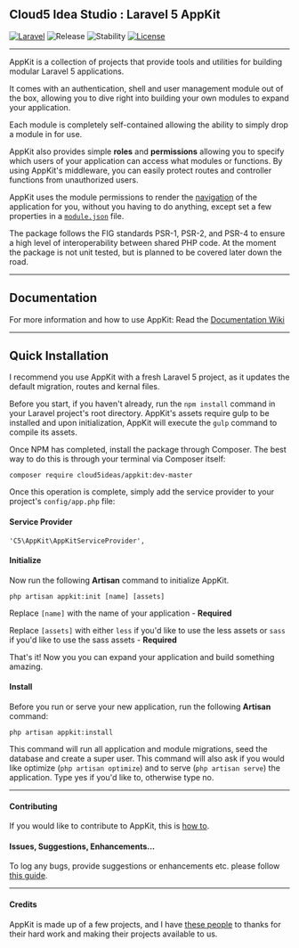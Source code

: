 ## Cloud5 Idea Studio : Laravel 5 AppKit

[![Laravel](https://img.shields.io/badge/Laravel-5.0-orange.svg?style=flat-square)](http://laravel.com)
![Release](https://img.shields.io/badge/release-beta-orange.svg?style=flat-square)
![Stability](https://img.shields.io/badge/stability-stable-green.svg?style=flat-square)
[![License](http://img.shields.io/badge/license-MIT-brightgreen.svg?style=flat-square)](https://tldrlegal.com/license/mit-license)

---

AppKit is a collection of projects that provide tools and utilities for building modular Laravel 5 applications.

It comes with an authentication, shell and user management module out of the box, allowing you to dive right into building your own modules to expand your application.

Each module is completely self-contained allowing the ability to simply drop a module in for use.

AppKit also provides simple **roles** and **permissions** allowing you to specify which users of your application can access what modules or functions.
By using AppKit's middleware, you can easily protect routes and controller functions from unauthorized users.

AppKit uses the module permissions to render the [navigation](https://github.com/Cloud5Ideas/appkit/wiki/Module-Navigation) of the application for you, without you having to do anything, except set a few properties in a 
[`module.json`](https://github.com/Cloud5Ideas/appkit/wiki/module.json) file.

The package follows the FIG standards PSR-1, PSR-2, and PSR-4 to ensure a high level of interoperability between shared PHP code. At the moment the package is not unit tested, but is planned to be covered later down the road.

---

Documentation
-------------
For more information and how to use AppKit: Read the [Documentation Wiki](https://github.com/Cloud5Ideas/appkit/wiki)

---

Quick Installation
------------------
I recommend you use AppKit with a fresh Laravel 5 project, as it updates the default migration, routes and kernal files.

Before you start, if you haven't already, run the `npm install` command in your Laravel project's root directory. AppKit's assets require gulp to be installed and upon initialization, AppKit will execute the `gulp` command to compile its assets.

Once NPM has completed, install the package through Composer. The best way to do this is through your terminal via Composer itself:

```
composer require cloud5ideas/appkit:dev-master
```

Once this operation is complete, simply add the service provider to your project's `config/app.php` file:

#### Service Provider
```
'C5\AppKit\AppKitServiceProvider',
```

#### Initialize
Now run the following **Artisan** command to initialize AppKit.

```
php artisan appkit:init [name] [assets]
```

Replace `[name]` with the name of your application - **Required**

Replace `[assets]` with either `less` if you'd like to use the less assets or `sass` if you'd like to use the sass assets - **Required**

That's it! Now you you can expand your application and build something amazing.

#### Install
Before you run or serve your new application, run the following **Artisan** command:
```
php artisan appkit:install
```
This command will run all application and module migrations, seed the database and create a super user. This command will also ask if you would like optimize (`php artisan optimize`) and to serve (`php artisan serve`) the application. Type yes if you'd like to, otherwise type no.

---

#### Contributing

If you would like to contribute to AppKit, this is [how to](https://github.com/Cloud5Ideas/appkit/wiki/Contributing).

#### Issues, Suggestions, Enhancements...

To log any bugs, provide suggestions or enhancements etc. please follow [this guide](https://github.com/Cloud5Ideas/appkit/wiki/Issues).

---

#### Credits

AppKit is made up of a few projects, and I have [these people](https://github.com/Cloud5Ideas/appkit/wiki/Some-Love) to thanks for their hard work and making their projects available to us.
